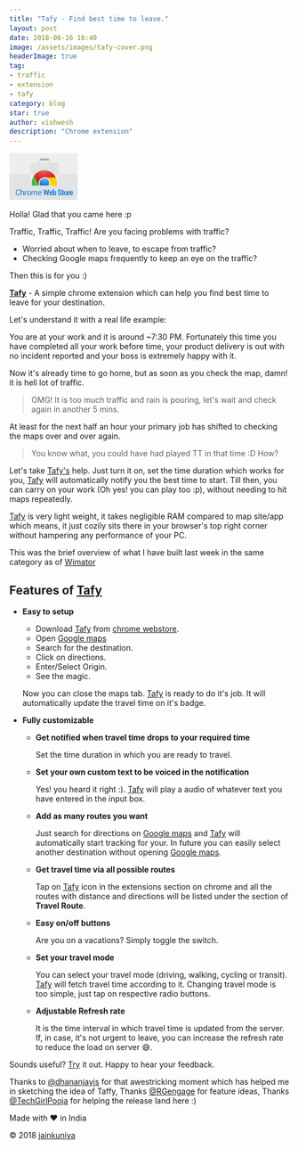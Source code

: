 ```yaml
---
title: "Tafy - Find best time to leave."
layout: post
date: 2018-06-16 16:40
image: /assets/images/tafy-cover.png
headerImage: true
tag: 
- traffic
- extension
- tafy
category: blog
star: true
author: vishwesh
description: "Chrome extension"
---
```


<a href="http://bit.ly/tafy" target="_blank" align="center">
  <img width="122.5" height="84" border="0"  src="/assets/images/chromewebstore.jpg"/>
</a>

Holla! Glad that you came here :p

Traffic, Traffic, Traffic!
Are you facing problems with traffic?

- Worried about when to leave, to escape from traffic?
- Checking Google maps frequently to keep an eye on the traffic?

Then this is for you :)

[**Tafy**](http://bit.ly/tafy) - A simple chrome extension which can help you find best time to leave for your destination.

Let's understand it with a real life example:

You are at your work and it is around ~7:30 PM. Fortunately this time you have completed all your work before time, your product delivery is out with no incident reported and your boss is extremely happy with it.

Now it's already time to go home, but as soon as you check the map, damn! it is hell lot of traffic.

> OMG! It is too much traffic and rain is pouring, let's wait and check again in another 5 mins.

At least for the next half an hour your primary job has shifted to checking the maps over and over again.

> You know what, you could have had played TT in that time :D How?

Let's take [Tafy's](http://bit.ly/tafy) help. Just turn it on, set the time duration which works for you, [Tafy](http://bit.ly/tafy) will automatically notify you the best time to start. Till then, you can carry on your work (Oh yes! you can play too :p), without needing to hit maps repeatedly.

[Tafy](http://bit.ly/tafy) is very light weight, it takes negligible RAM compared to map site/app which means, it just cozily sits there in your browser's top right corner without hampering any performance of your PC.

This was the brief overview of what I have built last week in the same category as of [Wimator](../wimator)

## Features of [Tafy](http://bit.ly/tafy)

- **Easy to setup**

  - Download [Tafy](http://bit.ly/tafy) from [chrome webstore](http://bit.ly/tafy).
  - Open [Google maps](http://bit.ly/v-maps)
  - Search for the destination.
  - Click on directions.
  - Enter/Select Origin.
  - See the magic.

  Now you can close the maps tab. [Tafy](http://bit.ly/tafy) is ready to do it's job.
  It will automatically update the travel time on it's badge.

- **Fully customizable**

  - **Get notified when travel time drops to your required time**

    Set the time duration in which you are ready to travel.

  - **Set your own custom text to be voiced in the notification**

    Yes! you heard it right :). [Tafy](http://bit.ly/tafy) will play a audio of whatever text you have entered in the input box.

  - **Add as many routes you want**

    Just search for directions on [Google maps](http://bit.ly/v-maps) and [Tafy](http://bit.ly/tafy) will automatically start tracking for your. In future you can easily select another destination without opening [Google maps](http://bit.ly/v-maps).

  - **Get travel time via all possible routes**

    Tap on [Tafy](http://bit.ly/tafy) icon in the extensions section on chrome and all the routes with distance and directions will be listed under the section of **Travel Route**.

  - **Easy on/off buttons**

    Are you on a vacations? Simply toggle the switch.

  - **Set your travel mode**

    You can select your travel mode (driving, walking, cycling or transit). [Tafy](http://bit.ly/tafy) will fetch travel time according to it. Changing travel mode is too simple, just tap on respective radio buttons.

  - **Adjustable Refresh rate**

    It is the time interval in which travel time is updated from the server.
    If, in case, it's not urgent to leave, you can increase the refresh rate to reduce the load on server :sweat_smile:.

Sounds useful? [Try](http://bit.ly/tafy) it out. Happy to hear your feedback.

Thanks to [@dhananjayjs](http://bit.ly/d-in-linkedin) for that awestricking moment which has helped me in sketching the idea of Taffy,
Thanks [@RGengage](http://bit.ly/r-in-linkedin) for feature ideas, Thanks [@TechGirlPooja](http://bit.ly/p-in-linkedin) for helping the release land here :)

Made with :heart: in India

© 2018 [jainkuniya](https://jainkuniya.github.io)
